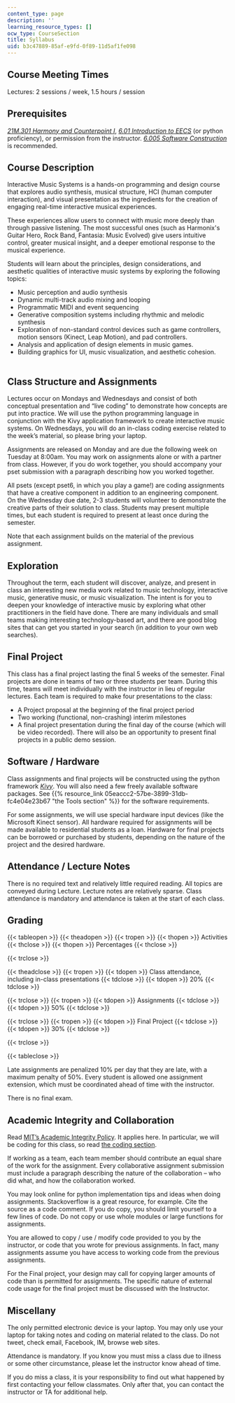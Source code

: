 ```yaml
---
content_type: page
description: ''
learning_resource_types: []
ocw_type: CourseSection
title: Syllabus
uid: b3c47889-85af-e9fd-0f89-11d5af1fe098
---
```


Course Meeting Times
--------------------

Lectures: 2 sessions / week, 1.5 hours / session

Prerequisites
-------------

_[21M.301 Harmony and Counterpoint I](/courses/21m-301-harmony-and-counterpoint-i-spring-2005)_, _[6.01 Introduction to EECS](/courses/6-01sc-introduction-to-electrical-engineering-and-computer-science-i-spring-2011)_ (or python proficiency), or permission from the instructor. _[6.005 Software Construction](/courses/6-005-software-construction-spring-2016)_ is recommended.

Course Description
------------------

Interactive Music Systems is a hands-on programming and design course that explores audio synthesis, musical structure, HCI (human computer interaction), and visual presentation as the ingredients for the creation of engaging real-time interactive musical experiences.

These experiences allow users to connect with music more deeply than through passive listening. The most successful ones (such as Harmonix's Guitar Hero, Rock Band, Fantasia: Music Evolved) give users intuitive control, greater musical insight, and a deeper emotional response to the musical experience.

Students will learn about the principles, design considerations, and aesthetic qualities of interactive music systems by exploring the following topics:

*   Music perception and audio synthesis
*   Dynamic multi-track audio mixing and looping
*   Programmatic MIDI and event sequencing
*   Generative composition systems including rhythmic and melodic synthesis
*   Exploration of non-standard control devices such as game controllers, motion sensors (Kinect, Leap Motion), and pad controllers.
*   Analysis and application of design elements in music games.
*   Building graphics for UI, music visualization, and aesthetic cohesion.  
     

Class Structure and Assignments
-------------------------------

Lectures occur on Mondays and Wednesdays and consist of both conceptual presentation and “live coding” to demonstrate how concepts are put into practice. We will use the python programming language in conjunction with the Kivy application framework to create interactive music systems. On Wednesdays, you will do an in-class coding exercise related to the week’s material, so please bring your laptop.

Assignments are released on Monday and are due the following week on Tuesday at 8:00am. You may work on assignments alone or with a partner from class. However, if you do work together, you should accompany your pset submission with a paragraph describing how you worked together. 

All psets (except pset6, in which you play a game!) are coding assignments that have a creative component in addition to an engineering component. On the Wednesday due date, 2-3 students will volunteer to demonstrate the creative parts of their solution to class. Students may present multiple times, but each student is required to present at least once during the semester.

Note that each assignment builds on the material of the previous assignment.

Exploration
-----------

Throughout the term, each student will discover, analyze, and present in class an interesting new media work related to music technology, interactive music, generative music, or music visualization. The intent is for you to deepen your knowledge of interactive music by exploring what other practitioners in the field have done. There are many individuals and small teams making interesting technology-based art, and there are good blog sites that can get you started in your search (in addition to your own web searches).

Final Project
-------------

This class has a final project lasting the final 5 weeks of the semester. Final projects are done in teams of two or three students per team. During this time, teams will meet individually with the instructor in lieu of regular lectures. Each team is required to make four presentations to the class:

*   A Project proposal at the beginning of the final project period
*   Two working (functional, non-crashing) interim milestones
*   A final project presentation during the final day of the course (which will be video recorded). There will also be an opportunity to present final projects in a public demo session. 

Software / Hardware
-------------------

Class assignments and final projects will be constructed using the python framework [_Kivy_](http://kivy.org). You will also need a few freely available software packages. See {{% resource_link 05eaccc2-57be-3899-31db-fc4e04e23b67 "the Tools section" %}} for the software requirements.

For some assignments, we will use special hardware input devices (like the Microsoft Kinect sensor). All hardware required for assignments will be made available to residential students as a loan. Hardware for final projects can be borrowed or purchased by students, depending on the nature of the project and the desired hardware.

Attendance / Lecture Notes
--------------------------

There is no required text and relatively little required reading. All topics are conveyed during Lecture. Lecture notes are relatively sparse. Class attendance is mandatory and attendance is taken at the start of each class. 

Grading
-------

{{< tableopen >}}
{{< theadopen >}}
{{< tropen >}}
{{< thopen >}}
Activities
{{< thclose >}}
{{< thopen >}}
Percentages
{{< thclose >}}

{{< trclose >}}

{{< theadclose >}}
{{< tropen >}}
{{< tdopen >}}
Class attendance, including in-class presentations
{{< tdclose >}}
{{< tdopen >}}
20%
{{< tdclose >}}

{{< trclose >}}
{{< tropen >}}
{{< tdopen >}}
Assignments
{{< tdclose >}}
{{< tdopen >}}
50%
{{< tdclose >}}

{{< trclose >}}
{{< tropen >}}
{{< tdopen >}}
Final Project
{{< tdclose >}}
{{< tdopen >}}
30%
{{< tdclose >}}

{{< trclose >}}

{{< tableclose >}}

Late assignments are penalized 10% per day that they are late, with a maximum penalty of 50%. Every student is allowed one assignment extension, which must be coordinated ahead of time with the instructor.

There is no final exam.

Academic Integrity and Collaboration
------------------------------------

Read [MIT’s Academic Integrity Policy](http://integrity.mit.edu). It applies here. In particular, we will be coding for this class, so read [the coding section](http://integrity.mit.edu/handbook/writing-code).

If working as a team, each team member should contribute an equal share of the work for the assignment. Every collaborative assignment submission must include a paragraph describing the nature of the collaboration – who did what, and how the collaboration worked.

You may look online for python implementation tips and ideas when doing assignments. Stackoverflow is a great resource, for example. Cite the source as a code comment. If you do copy, you should limit yourself to a few lines of code. Do not copy or use whole modules or large functions for assignments.

You are allowed to copy / use / modify code provided to you by the instructor, or code that you wrote for previous assignments. In fact, many assignments assume you have access to working code from the previous assignments.

For the Final project, your design may call for copying larger amounts of code than is permitted for assignments. The specific nature of external code usage for the final project must be discussed with the Instructor.

Miscellany
----------

The only permitted electronic device is your laptop. You may only use your laptop for taking notes and coding on material related to the class. Do not tweet, check email, Facebook, IM, browse web sites.

Attendance is mandatory. If you know you must miss a class due to illness or some other circumstance, please let the instructor know ahead of time.

If you do miss a class, it is your responsibility to find out what happened by first contacting your fellow classmates. Only after that, you can contact the instructor or TA for additional help.